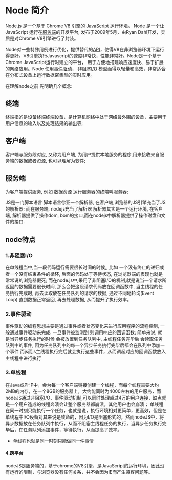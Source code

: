 # Node 简介

Node.js 是一个基于 Chrome V8 引擎的 [JavaScript](https://baike.baidu.com/item/JavaScript/321142) 运行环境。
Node 是一个让 JavaScript 运行在[服务端](https://baike.baidu.com/item/%E6%9C%8D%E5%8A%A1%E7%AB%AF/6492316)的开发平台, 发布于2009年5月，由Ryan Dahl开发，实质是对Chrome V8引擎进行了封装。

Node对一些特殊用例进行优化，提供替代的[API](https://baike.baidu.com/item/API/10154)，使得V8在非浏览器环境下运行得更好。V8引擎执行Javascript的速度非常快，性能非常好。Node是一个基于Chrome JavaScript运行时建立的平台， 用于方便地搭建响应速度快、易于扩展的网络应用。Node 使用[事件驱动](https://baike.baidu.com/item/%E4%BA%8B%E4%BB%B6%E9%A9%B1%E5%8A%A8/9597519)， 非阻塞[I/O](https://baike.baidu.com/item/I%2FO/84718) 模型而得以轻量和高效，非常适合在分布式设备上运行数据密集型的实时应用。

在理解node之前 先明确几个概念:

## 终端

终端指的是设备终端终端设备，是计算机网络中处于网络最外围的设备，主要用于用户信息的输入以及处理结果的输出等;

## 客户端

客户端与服务段对应, 又称为用户端, 为用户提供本地服务的程序,用来接收来自服务端的数据或者资源, 也可以理解为软件;

## 服务端

为客户端提供服务, 例如 数据资源
运行服务器的终端叫服务器;

JS是一门脚本语言 脚本语言徐亚一个解析器, 在客户端,浏览器的JS引擎充当了JS的解析器;
而在服务端, nodejs充当了解析器
解析器其实是一个运行环境, 在客户端, 解析器提供了操作dom, bom的接口,而在nodejs中解析器提供了操作磁盘和文件的接口.

## node特点

### 1.非阻塞I/O

在单线程当中,当一段代码运行需要很长时间的时候,, 比如 一个没有终止的递归或者一个没有结束条件的循环, 后面的代码处于等待状态, 在浏览器端的表现也就是常常说的浏览器假死; 而在node.js中,采用了非阻塞I/O的机制,就是说当一个请求所返回的数据需要很长时间, 那么会把这段请求代码放在回调函数中, 当主线程的任务执行完成时, 再去读取放在任务队列的请求的数据, 通过不同地轮询(Event Loop) 直到数据正常返回, 再去处理数据, 从而提升了执行效率。

### 2.事件驱动

事件驱动的编程思想主要是通过事件或者状态变化来进行应用程序的流程控制, 一般通过事件驱动来完成. 一旦事件被监测到 则调用响应的回调函数; 简单来说, 就是当异步任务执行的时候 会被放置到任务队列中, 主线程任务完毕后 会读取任务队列中的事件, 因为任务队列中的每一个异步任务执行完毕后都会在队列中添加一个事件 而js而js主线程执行完后就会执行这些事件，从而调起对应的回调函数放入主线程中进行执行

### 3.单线程

 在Java或PHP中，会为每一个客户端链接创建一个线程，而每个线程需要大约2MB的内存，在一个8GB的服务器上，大约能同时为4000左右的用户服务，而nodeJS通过非阻塞I/O、事件驱动机制,可以同时处理超过4万的用户连接，缺点就是一个用户造成的线程奔溃会让整个服务器都崩溃，其他用户也会崩溃；
单线程在同一时刻只能执行一个任务，也就是说，执行环境相对更简单，更高效，但是在单线程中I/O设备对其来说是致命的，因为I/O是阻塞形式的，然而nodeJS中，将异步数据放在任务队列中执行，从而不阻塞主线程任务的执行，当异步任务执行完毕后，在任务队列添加事件，等待执行，从而提高了效率。

* 单线程也就是同一时刻只能做同一件事情

#### 4.跨平台

 nodeJS是服务端的，基于chrome的V8引擎，是JavaScript的运行环境，因此没有运行的限制，与浏览器没有任何关系，并不会因为IE而产生兼容问题等。
